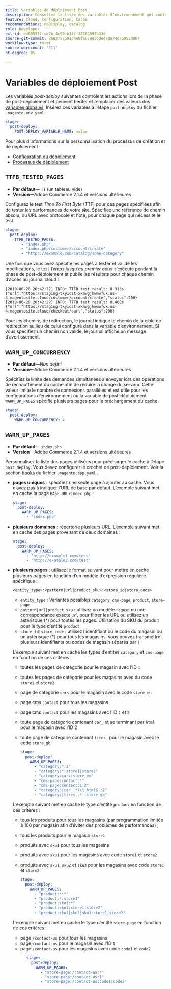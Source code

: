 ```yaml
---
title: Variables de déploiement Post
description: Consultez la liste des variables d’environnement qui contrôlent les actions dans Adobe Commerce lors de la phase de post-déploiement de l’infrastructure cloud.
feature: Cloud, Configuration, Cache
recommendations: noDisplay, catalog
role: Developer
exl-id: e460335f-cd2b-4c98-b1ff-32504599b33d
source-git-commit: 8b02757591c4e8f607e936de4eda74d76953d9b7
workflow-type: tm+mt
source-wordcount: '511'
ht-degree: 0%

---
```


# Variables de déploiement Post

Les variables _post-deploy_ suivantes contrôlent les actions lors de la phase de post-déploiement et peuvent hériter et remplacer des valeurs des [variables globales](variables-global.md). Insérez ces variables à l’étape `post-deploy` du fichier `.magento.env.yaml` :

```yaml
stage:
  post-deploy:
    POST-DEPLOY_VARIABLE_NAME: value
```

Pour plus d’informations sur la personnalisation du processus de création et de déploiement :

- [Configuration du déploiement](configure-env-yaml.md)
- [Processus de déploiement](../deploy/process.md)

## `TTFB_TESTED_PAGES`

- **Par défaut**— `[]` (un tableau vide)
- **Version**—Adobe Commerce 2.1.4 et versions ultérieures

Configurez le test _Time To First Byte_ (TTF) pour des pages spécifiées afin de tester les performances de votre site. Spécifiez une référence de chemin absolu, ou URL avec protocole et hôte, pour chaque page qui nécessite le test.

```yaml
stage:
  post-deploy:
    TTFB_TESTED_PAGES:
       - "index.php"
       - "index.php/customer/account/create"
       - "https://example.com/catalog/some-category"
```

Une fois que vous avez spécifié les pages à tester et validé les modifications, le test _Temps jusqu’au premier octet_ s’exécute pendant la phase de post-déploiement et publie les résultats pour chaque chemin d’accès au journal cloud :

```terminal
[2019-06-20 20:42:22] INFO: TTFB test result: 0.313s {"url":"https://staging-tkyicst-xkmwgjkwmwfuk.us-4.magentosite.cloud/customer/account/create","status":200}
[2019-06-20 20:42:22] INFO: TTFB test result: 0.408s {"url":"https://staging-tkyicst-xkmwgjkwmwfuk.us-4.magentosite.cloud/checkout/cart","status":200}
```

Pour les chemins de redirection, le journal indique le chemin de la cible de redirection au lieu de celui configuré dans la variable d’environnement. Si vous spécifiez un chemin non valide, le journal affiche un message d’avertissement.

## `WARM_UP_CONCURRENCY`

- **Par défaut**—_Non défini_
- **Version**—Adobe Commerce 2.1.4 et versions ultérieures

Spécifiez la limite des demandes simultanées à envoyer lors des opérations de réchauffement du cache afin de réduire la charge du serveur. Cette valeur limite le nombre de connexions parallèles et est utile pour les configurations d’environnement où la variable de post-déploiement `WARM_UP_PAGES` spécifie plusieurs pages pour le préchargement du cache.

```yaml
stage:
  post-deploy:
    WARM_UP_CONCURRENCY: 4
```

## `WARM_UP_PAGES`

- **Par défaut**— `index.php`
- **Version**—Adobe Commerce 2.1.4 et versions ultérieures

Personnalisez la liste des pages utilisées pour précharger le cache à l’étape `post_deploy`. Vous devez configurer le crochet de post-déploiement. Voir la section [hooks](../application/hooks-property.md) du fichier `.magento.app.yaml` .

- **pages uniques** : spécifiez une seule page à ajouter au cache. Vous n’avez pas à indiquer l’URL de base par défaut. L’exemple suivant met en cache la page `BASE_URL/index.php` :

  ```yaml
  stage:
    post-deploy:
      WARM_UP_PAGES:
        - "index.php"
  ```

- **plusieurs domaines** : répertorie plusieurs URL. L’exemple suivant met en cache des pages provenant de deux domaines :

  ```yaml
  stage:
    post-deploy:
      WARM_UP_PAGES:
        - 'http://example1.com/test'
        - 'http://example2.com/test'
  ```

- **plusieurs pages** : utilisez le format suivant pour mettre en cache plusieurs pages en fonction d’un modèle d’expression régulière spécifique :

  ```terminal
  <entity_type>:<pattern|url|product_sku>:<store_id|store_code>
  ```

   - `entity_type` : Variantes possibles `category`, `cms-page`, `product`, `store-page`
   - `pattern|url|product_sku` : utilisez un modèle `regexp` ou une correspondance exacte `url` pour filtrer les URL ou utilisez un astérisque (\*) pour toutes les pages. Utilisation du SKU du produit pour le type d’entité `product`
   - `store_id|store_code` : utilisez l’identifiant ou le code du magasin ou un astérisque (\*) pour tous les magasins, vous pouvez transmettre plusieurs identifiants ou codes de magasin séparés par `|`

  L’exemple suivant met en cache les types d’entités `category` et `cms-page` en fonction de ces critères :
   - toutes les pages de catégorie pour le magasin avec l’ID `1`
   - toutes les pages de catégorie pour les magasins avec du code `store1` et `store2`
   - page de catégorie `cars` pour le magasin avec le code `store_en`
   - page cms `contact` pour tous les magasins
   - page cms `contact` pour les magasins avec l&#39;ID `1` et `2`
   - toute page de catégorie contenant `car_` et se terminant par `html` pour le magasin avec l’ID 2
   - toute page de catégorie contenant `tires_` pour le magasin avec le code `store_gb`

     ```yaml
     stage:
       post-deploy:
         WARM_UP_PAGES:
           - "category:*:1"
           - "category:*:store1|store2"
           - "category:cars:store_en"
           - "cms-page:contact:*"
           - "cms-page:contact:1|2"
           - "category:|car_.*?\\.html$|:2"
           - "category:|tires_.*|:store_gb"
     ```

  L’exemple suivant met en cache le type d’entité `product` en fonction de ces critères :
   - tous les produits pour tous les magasins (par programmation limitée à 100 par magasin afin d’éviter des problèmes de performances) ;
   - tous les produits pour le magasin `store1`
   - produits avec `sku1` pour tous les magasins
   - produits avec `sku1` pour les magasins avec code `store1` et `store2`
   - produits avec `sku1`, `sku2` et `sku3` pour les magasins avec code `store1` et `store2`

     ```yaml
     stage:
       post-deploy:
         WARM_UP_PAGES:
           - "product:*:*"
           - "product:*:store1"
           - "product:sku1:*"
           - "product:sku1:store1|store2"
           - "product:sku1|sku2|sku3:store1|store2"
     ```

  L’exemple suivant met en cache le type d’entité `store-page` en fonction de ces critères :
   - page `/contact-us` pour tous les magasins
   - page `/contact-us` pour le magasin avec l&#39;ID `1`
   - page `/contact-us` pour les magasins avec code `code1` et `code2`

  ```yaml
        stage:
          post-deploy:
            WARM_UP_PAGES:
              - "store-page:/contact-us:*"
              - "store-page:/contact-us:1"
              - "store-page:/contact-us:code1|code2"
  ```
